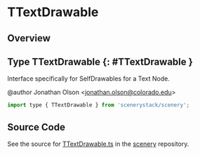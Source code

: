 # TTextDrawable

## Overview



## Type TTextDrawable {: #TTextDrawable }


Interface specifically for SelfDrawables for a Text Node.

@author Jonathan Olson &lt;jonathan.olson@colorado.edu&gt;

```js
import type { TTextDrawable } from 'scenerystack/scenery';
```




## Source Code

See the source for [TTextDrawable.ts](https://github.com/phetsims/scenery/blob/main/js/display/drawables/TTextDrawable.ts) in the [scenery](https://github.com/phetsims/scenery) repository.
